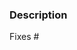 
<!--
We know that working on code and submitting pull requests takes effort, and we appreciate your time.
Thank you.

Please be aware that everyone has to follow our code of conduct:
https://sunpy.org/coc

Furthermore, you might need to check with your work place if you are allowed to contribute code:
https://docs.sunpy.org/en/latest/dev_guide/contents/newcomers.html

Also these comments are hidden when you submit this github pull request.

We have several automatic features that run when a pull request is open.
They can appear daunting but do not worry about them!
Here is a brief explanation of them:
https://docs.sunpy.org/en/latest/dev_guide/contents/pr_review_procedure.html#continuous-integration
-->

### Description
<!--
Provide a general description of what your pull request does.

If the pull request closes any open issues you can add this.
If you replace <Issue Number> with a number GitHub will automatically link it.
If it doesn't, please remove the following line.
-->

Fixes #<Issue Number>
